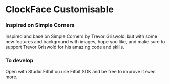 # ClockFace Customisable

### Inspired on Simple Corners

Inspired and base on Simple Corners by Trevor Griswold, but with some new features and background with images, hope you like, and make sure to support Trevor Griswold for his amazing code and skills.

### To develop

Open with Studio Fitbit ou use Fitbit SDK and be free to improve it even more.